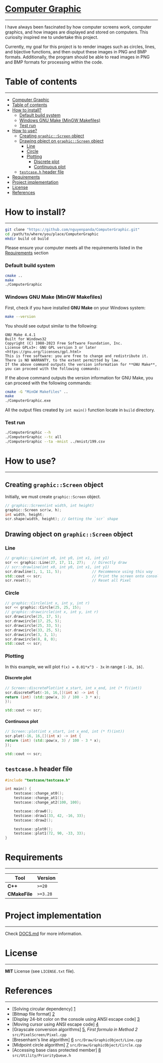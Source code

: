 [Computer Graphic](https://github.com/nguyenpanda/ComputerGraphic)
======================
---
I have always been fascinated by how computer screens work,
computer graphics, and how images are displayed and stored on computers.
This curiosity inspired me to undertake this project.

Currently, my goal for this project is to render images such as circles, lines, and bijective functions,
and then output these images in PNG and BMP formats.
Additionally, the program should be able to read images in PNG and BMP formats for processing within the code.

# Table of contents

---

<!-- TOC -->

* [Computer Graphic](#computer-graphic)
* [Table of contents](#table-of-contents)
* [How to install?](#how-to-install)
    * [Default build system](#default-build-system)
    * [Windows GNU Make (MinGW Makefiles)](#windows-gnu-make-mingw-makefiles)
    * [Test run](#test-run)
* [How to use?](#how-to-use)
    * [Creating `graphic::Screen` object](#creating-graphicscreen-object)
    * [Drawing object on `graphic::Screen` object](#drawing-object-on-graphicscreen-object)
        * [Line](#line)
        * [Circle](#circle)
        * [Plotting](#plotting)
            * [Discrete plot](#discrete-plot)
            * [Continuous plot](#continuous-plot)
    * [`testcase.h` header file](#testcaseh-header-file)
* [Requirements](#requirements)
* [Project implementation](#project-implementation)
* [License](#license)
* [References](#references)

<!-- TOC -->

# How to install?

---

```bash
git clone "https://github.com/nguyenpanda/ComputerGraphic.git"
cd /path/to/where/you/place/ComputerGraphic
mkdir build cd build
```

Please ensure your computer meets all the requirements listed in the [Requirements](#requirements) section

### Default build system

```bash
cmake ..
make
./ComputerGraphic
```

### Windows GNU Make (MinGW Makefiles)

First, check if you have installed **GNU Make** on your Windows system:

``` bash
make --version
```

You should see output similar to the following:

```
GNU Make 4.4.1
Built for Windows32
Copyright (C) 1988-2023 Free Software Foundation, Inc.
License GPLv3+: GNU GPL version 3 or later <https://gnu.org/licenses/gpl.html>
This is free software: you are free to change and redistribute it.
There is NO WARRANTY, to the extent permitted by law.
If the above command outputs the version information for **GNU Make**, you can proceed with the following commands:
```

If the above command outputs the version information for GNU Make, you can proceed with the following commands:

``` bash
cmake -G "MinGW Makefiles" ..
make
./ComputerGraphic.exe
```

All the output files created by `int main()` function locate in `build` directory.

### Test run

```bash
./ComputerGraphic --h
./ComputerGraphic --tc all
./ComputerGraphic --ta -mnist ../mnist/199.csv
```

# How to use?

---

## Creating `graphic::Screen` object

Initially, we must create `graphic::Screen` object.

```C++
// graphic::Screen(int width, int height)
graphic::Screen scr(w, h);
int width, height;
scr.shape(width, height); // Getting the `scr` shape
```

## Drawing object on `graphic::Screen` object

### Line

```C++
// graphic::Line(int x0, int y0, int x1, int y1)
scr << graphic::Line(27, 17, 11, 27);   // Directly draw
// scr::drawline(int x0, int y0, int x1, int y1)
scr.drawline(1, 1, 11, 5);              // Recommence using this way
std::cout << scr;                       // Print the screen onto console/terminal
scr.reset();                            // Reset all Pixel
```

### Circle

```C++
// graphic::Circle(int x, int y, int r)
scr << graphic::Circle(25, 25, 15);
// graphic::drawcircle(int x, int y, int r)
scr.drawcircle(25, 17, 5);
scr.drawcircle(17, 25, 5);
scr.drawcircle(25, 33, 5);
scr.drawcircle(33, 25, 5);
scr.drawcircle(3, 3, 1);
scr.drawcircle(8, 8, 0);
std::cout << scr;
```

### Plotting

In this example, we will plot `f(x) = 0.01*x^3 - 3x` in range `[-16, 16]`.

#### Discrete plot

```C++
// Screen::discretePlot(int x_start, int x_end, int (* f)(int))
scr.discretePlot(-16, 16,[](int x) -> int {
return (int) (std::pow(x, 3) / 100 - 3 * x);
});

std::cout << scr;
```

#### Continuous plot

```C++
// Screen::plot(int x_start, int x_end, int (* f)(int))
scr.plot(-16, 16,[](int x) -> int {
return (int) (std::pow(x, 3) / 100 - 3 * x);
});

std::cout << scr;
```

## `testcase.h` header file

```C++
#include "testcase/testcase.h"

int main() {
    testcase::change_at0();
    testcase::change_at1();
    testcase::change_at2(100, 100);

    testcase::draw0();
    testcase::draw1(33, 42, -16, 33);
    testcase::draw2();

    testcase::plot0();
    testcase::plot1(72, 90, -33, 33);
}

```

# Requirements

---

| **Tool**      | **Version** |
|---------------|-------------|
| **C++**       | `>=20`      |
| **CMakeFile** | `>=3.28`    |

# Project implementation

---
Check [DOCS.md](docs/DOCS.md) for more information.

# License

---
**MIT** License (see `LICENSE.txt` file).

# References

---

[//]: # (@formatter:off)
- [Solving circular dependency]                                  [1]
- [Bitmap file format]                                           [2]
- [Display 24-bit color on the console using ANSI escape code]   [3]
- [Moving cursor using ANSI escape code]                         [4]
- [Grayscale conversion algorithms]                              [5], _First formula in Method 2_ `src/PixelScreen/Pixel.cpp`
- [Bresenham's line algorithm]                                   [6] `src/Draw/GraphicObject/Line.cpp`
- [Midpoint circle algorithm]                                    [7] `src/Draw/GraphicObject/Circle.cpp`
- [Accessing base class protected member]                        [8] `src/Utility/PriorityQueue.h`

[1]: https://cplusplus.com/articles/Gw6AC542/ "Solving circular dependency"
[2]: https://en.wikipedia.org/wiki/BMP_file_format "Bitmap file format"
[3]: https://en.wikipedia.org/wiki/ANSI_escape_code#24-bit "ANSI escape code 24-bit color"
[4]: https://en.wikipedia.org/wiki/ANSI_escape_code#CSI_(Control_Sequence_Introducer)_sequences "ANSI escape code moving cursor"
[5]: https://tannerhelland.com/2011/10/01/grayscale-image-algorithm-vb6.html "Method 2"
[6]: https://en.wikipedia.org/wiki/Bresenham%27s_line_algorithm "Line algorithm"
[7]: https://en.wikipedia.org/wiki/Midpoint_circle_algorithm "Midpoint circle algorithm"
[8]: https://stackoverflow.com/questions/69012795/accessing-a-base-class-member-with-accessing-priority-queue-container "Accessing protected attribute"
[//]: # (@formatter:on)
